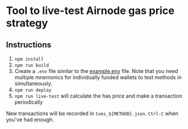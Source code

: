 # Tool to live-test Airnode gas price strategy

## Instructions

1. `npm install`
1. `npm run build`
1. Create a `.env` file similar to the [example.env](/live-testing/example.env) file.
Note that you need multiple mnemonics for individually funded wallets to test methods in simultaneously.
1. `npm run deploy`
1. `npm run live-test` will calculate the has price and make a transaction periodically

New transactions will be recorded in `txes_${METHOD}.json`.
`Ctrl-C` when you've had enough.
